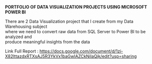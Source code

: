 **PORTFOLIO OF DATA VISUALIZATION PROJECTS USING MICROSOFT POWER BI**    

There are 2 Data Visualization project that I create from my Data Warehousing subject  
where we need to convert raw data from SQL Server to Power BI to be analyzed and  
produce meaningful insights from the data  

Link Full Report : https://docs.google.com/document/d/1zi-X82lttazdxRTXsAJ5R3YkVx1baGwIAZCkNiIaQjk/edit?usp=sharing
